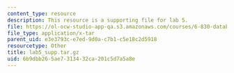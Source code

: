 ```yaml
---
content_type: resource
description: This resource is a supporting file for lab 5.
file: https://ol-ocw-studio-app-qa.s3.amazonaws.com/courses/6-830-database-systems-fall-2010/6b9dbb265ae7313432ca201c5d7a5a8e_lab5_supp.tar.gz
file_type: application/x-tar
parent_uid: e3e3793c-e7ed-9d0a-c7b1-c5e18c2d5918
resourcetype: Other
title: lab5_supp.tar.gz
uid: 6b9dbb26-5ae7-3134-32ca-201c5d7a5a8e
---
```

